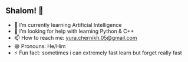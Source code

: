 ## Shalom! 👋
- 🌱 I’m currently learning Artificial Intelligence
- 🤔 I’m looking for help with learning Python & C++
- 📫 How to reach me: yura.chernikh.05@gmail.com
- 😄 Pronouns: He/Him
- ⚡ Fun fact: sometimes i can extremely fast learn but forget really fast
<!--
**Snolfed/Snolfed** is a ✨ _special_ ✨ repository because its `README.md` (this file) appears on your GitHub profile.

Here are some ideas to get you started:

- 🌱 I’m currently learning Artificial Intelligence
- 🤔 I’m looking for help with learning Python & C++
- 📫 How to reach me: yura.chernikh.05@gmail.com
- 😄 Pronouns: He/Him
- ⚡ Fun fact: sometimes i can extremely fast learn but forget really fast
-->
